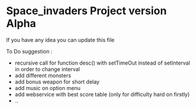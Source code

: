 # Space_invaders Project version Alpha

If you have any idea you can update this file

To Do suggestion :
  - recursive call for function desc() with setTimeOut instead of setInterval in order to change interval
  - add different monsters
  - add bonus weapon for short delay
  - add music on option menu
  - add webservice with best score table (only for difficulty hard on firstly)
  - ..
  
